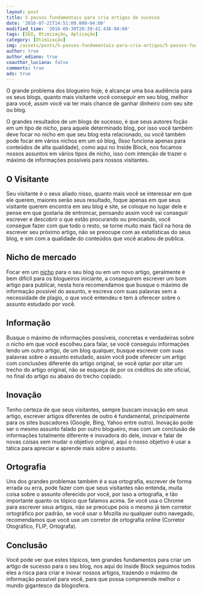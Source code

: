 ```yaml
---
layout: post
title: 5 passos fundamentais para cria artigos de sucesso
date: '2016-07-21T14:51:00.000-04:00'
modified_time: '2016-09-30T20:39:42.436-04:00'
tags: [SEO, Otimização, Aplicação]
category: [Otimização]
img: /assets/posts/5-passos-fundamentais-para-cria-artigos/5-passos-fundamentais-para-cria-artigos.jpg
author: true
author_ediano: true
coauthor_luciana: false
comments: true
ads: true
---
```


O grande problema dos blogueiro hoje, é alcançar uma boa audiência para os seus blogs, quanto mais visitante você conseguir em seu blog, melhor para você, assim você vai ter mais chance de ganhar dinheiro com seu site ou blog.

O grandes resultados de um blogs de sucesso, é que seus autores foção em um tipo de nicho, para aquele determinado blog, por isso você também deve focar no nicho em que seu blog esta relacionado, ou você também pode focar em vários nichos em um só blog, (Isso funciona apenas para conteúdos de alta qualidade), como aqui no Inside Block, nos focamos nossos assuntos em vários tipos de nicho, isso com intenção de trazer o máximo de informações possíveis para nossos visitantes.

## O Visitante
Seu visitante é o seus aliado nisso, quanto mais você se interessar em que ele querem, maiores serão seus resultado, foque apenas em que seus visitante querem encontra em seu blog e site, se coloque no lugar dele e pense em que gostaria de entroncar, pensando assim você vai conseguir escrever e descobrir o que estão procurando ou precisando, você consegue fazer com que todo o resto, se torne muito mais fácil na hora de escrever seu próximo artigo, não se preocupe com as estatísticas do seus blog, e sim com a qualidade do conteúdos que você acabou de publica.

## Nicho de mercado
Focar em um <a href="http://www.insideblock.com/posts/como-escolher-um-nicho-para-o-seu-blog.html" target="_blank">nicho</a> para o seu blog ou em um novo artigo, geralmente é bem difícil para os blogueiros iniciante, a conseguirem escrever um bom artigo para publicar, nesta hora recomendamos que busque o máximo de informação possível do assunto, e escreva com suas palavras sem a necessidade de plagio, o que você entendeu e tem à oferecer sobre o assunto estudado por você.

## Informação
Busque o máximo de informações possíveis, concretas e verdadeiras sobre o nicho em que você escolheu para falar, se você conseguiu informações lendo um outro artigo, de um blog qualquer, busque escrever com suas palavras sobre o assunto estudado, assim você pode oferecer um artigo com conclusões diferente do artigo original, se você optar por sitar um trecho do artigo original, não se esqueça de por os créditos do site oficial, no final do artigo ou abaixo do trecho copiado.

## Inovação
Tenho certeza de que seus visitantes, sempre buscam inovação em seus artigo, escrever artigos diferentes de outro é fundamental, principalmente para os sites buscadores (Google, Bing, Yahoo entre outro). Inovação pode ser o mesmo assunto falado por outro blogueiro, mas com um conclusão de informações totalmente diferente e inovadora do dele, inovar e falar de novas coisas sem mudar o objetivo original, aqui o nosso objetivo é usar a tática para apreciar e aprende mais sobre o assunto.

## Ortografia
Uns dos grandes problemas também é a sua ortografia, escrever de forma errada ou erra, pode fazer com que seus visitantes não entenda, muita coisa sobre o assunto oferecido por você, por isso a ortografia, e tão importante quanto os tópico que falamos acima. Se você usa o Chrome para escrever seus artigos, não se preocupe pois o mesmo já tem corretor ortográfico por padrão, se você usar o Mozilla ou qualquer outro navegado, recomendamos que você use um corretor de ortografia online (Corretor Otográfico, FLIP, Ortografa).

## Conclusão
Você pode ver que estes tópicos, tem grandes fundamentos para criar um artigo de sucesso para o seu blog, nos aqui do Inside Block seguimos todos eles a risca para criar e inovar nossos artigos, trazendo o máximo de informação possível para você, para que possa compreende melhor o mundo gigantesco da blogosfera.
